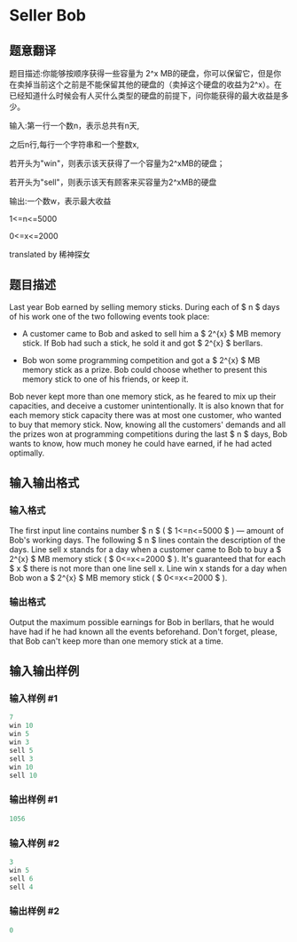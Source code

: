 # Seller Bob

## 题意翻译

题目描述:你能够按顺序获得一些容量为 2^x MB的硬盘，你可以保留它，但是你在卖掉当前这个之前是不能保留其他的硬盘的（卖掉这个硬盘的收益为2^x）。在已经知道什么时候会有人买什么类型的硬盘的前提下，问你能获得的最大收益是多少。

输入:第一行一个数n，表示总共有n天,

之后n行,每行一个字符串和一个整数x,

若开头为"win"，则表示该天获得了一个容量为2^xMB的硬盘；

若开头为"sell"，则表示该天有顾客来买容量为2^xMB的硬盘

输出:一个数w，表示最大收益

1<=n<=5000

0<=x<=2000

translated by 稀神探女

## 题目描述

Last year Bob earned by selling memory sticks. During each of $ n $ days of his work one of the two following events took place:

- A customer came to Bob and asked to sell him a $ 2^{x} $ MB memory stick. If Bob had such a stick, he sold it and got $ 2^{x} $ berllars.

- Bob won some programming competition and got a $ 2^{x} $ MB memory stick as a prize. Bob could choose whether to present this memory stick to one of his friends, or keep it.

Bob never kept more than one memory stick, as he feared to mix up their capacities, and deceive a customer unintentionally. It is also known that for each memory stick capacity there was at most one customer, who wanted to buy that memory stick. Now, knowing all the customers' demands and all the prizes won at programming competitions during the last $ n $ days, Bob wants to know, how much money he could have earned, if he had acted optimally.

## 输入输出格式

### 输入格式

The first input line contains number $ n $ ( $ 1<=n<=5000 $ ) — amount of Bob's working days. The following $ n $ lines contain the description of the days. Line sell x stands for a day when a customer came to Bob to buy a $ 2^{x} $ MB memory stick ( $ 0<=x<=2000 $ ). It's guaranteed that for each $ x $ there is not more than one line sell x. Line win x stands for a day when Bob won a $ 2^{x} $ MB memory stick ( $ 0<=x<=2000 $ ).

### 输出格式

Output the maximum possible earnings for Bob in berllars, that he would have had if he had known all the events beforehand. Don't forget, please, that Bob can't keep more than one memory stick at a time.

## 输入输出样例

### 输入样例 #1

```cpp
7
win 10
win 5
win 3
sell 5
sell 3
win 10
sell 10

```
### 输出样例 #1

```cpp
1056

```
### 输入样例 #2

```cpp
3
win 5
sell 6
sell 4

```
### 输出样例 #2

```cpp
0

```
